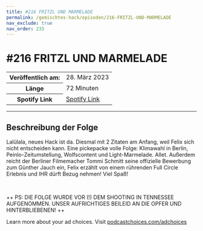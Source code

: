```yaml
---
title: #216 FRITZL UND MARMELADE
permalink: /gemischtes-hack/episoden/216-FRITZL-UND-MARMELADE
nav_exclude: true
nav_order: 233
---
```


# #216 FRITZL UND MARMELADE
<table class="resp-table dcf-table dcf-table-responsive dcf-table-bordered dcf-table-striped dcf-w-100%">
                    <tbody>
                        <tr>
                            <th scope="row">Veröffentlich am:</th>
                            <td data-label="Veröffentlich am:">28. März 2023</td>
                        </tr>
                        <tr>
                            <th scope="row">Länge </th>
                            <td data-label="Länge ">72 Minuten</td>
                        </tr><tr>
                                <th scope="row">Spotify Link</th>
                                <td data-label="Spotify Link"><a href="https://open.spotify.com/episode/1sDgModnjfb00IPnNwQMdp">Spotify Link</a></td>
                            </tr></tbody>
                </table>

***

## Beschreibung der Folge

<div>
<p>Lalülala, neues Hack ist da. Diesmal mit 2 Zitaten am Anfang, weil Felix sich nicht entscheiden kann. Eine pickepacke volle Folge: Klimawahl in Berlin, Peinlo-Zeitumstellung, Wolfscontent und Light-Marmelade. Allet. Außerdem reicht der Berliner Filmemacher Tommi Schmitt seine offizielle Bewerbung zum Günther Jauch ein, Felix erzählt von einem rührenden Full Circle Erlebnis und IHR dürft Bezug nehmen! Viel Spaß!</p><p><br /></p><p>&#43;&#43; PS: DIE FOLGE WURDE VOR (!) DEM SHOOTING IN TENNESSEE AUFGENOMMEN. UNSER AUFRICHTIGES BEILEID AN DIE OPFER UND HINTERBLIEBENEN! &#43;&#43;</p><p> </p><p>Learn more about your ad choices. Visit <a href="https://podcastchoices.com/adchoices" rel="nofollow">podcastchoices.com/adchoices</a></p>  
</div>

